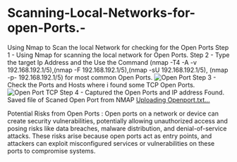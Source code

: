 # Scanning-Local-Networks-for-open-Ports.-
Using Nmap to Scan the local Network for checking for the Open Ports
Step 1 - Using Nmap for scanning the local network for Open Ports.
Step 2 - Type the target Ip Address and the Use the Command  (nmap -T4 -A -v 192.168.192.1/5),(nmap -F 192.168.192.1/5),(nmap -sU 192.168.192.1/5), (nmap -p- 192.168.192.1/5) for most common Open Ports.
![Open Port](https://github.com/user-attachments/assets/8f4590fd-cc4e-4b35-aee3-88b3290ec86b)
Step 3 - Check the Ports and Hosts where i found some TCP Open Ports.
![Open Port TCP](https://github.com/user-attachments/assets/93c76302-a712-42d4-9153-633155703712)
Step 4 - Captured the Open Ports and IP address Found.
Saved file of Scaned Open Port from NMAP 
[Uploading Openport.txt…]()


Potential Risks from Open Ports : Open ports on a network or device can create security vulnerabilities, potentially allowing unauthorized access and posing risks like data breaches, malware distribution, and denial-of-service attacks. These risks arise because open ports act as entry points, and attackers can exploit misconfigured services or vulnerabilities on these ports to compromise systems. 
